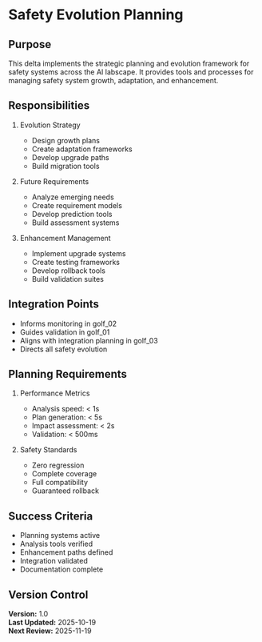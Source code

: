 # Safety Evolution Planning

## Purpose

This delta implements the strategic planning and evolution framework for safety systems across the AI labscape. It provides tools and processes for managing safety system growth, adaptation, and enhancement.

## Responsibilities

1. Evolution Strategy
   - Design growth plans
   - Create adaptation frameworks
   - Develop upgrade paths
   - Build migration tools

2. Future Requirements
   - Analyze emerging needs
   - Create requirement models
   - Develop prediction tools
   - Build assessment systems

3. Enhancement Management
   - Implement upgrade systems
   - Create testing frameworks
   - Develop rollback tools
   - Build validation suites

## Integration Points

- Informs monitoring in golf_02
- Guides validation in golf_01
- Aligns with integration planning in golf_03
- Directs all safety evolution

## Planning Requirements

1. Performance Metrics
   - Analysis speed: < 1s
   - Plan generation: < 5s
   - Impact assessment: < 2s
   - Validation: < 500ms

2. Safety Standards
   - Zero regression
   - Complete coverage
   - Full compatibility
   - Guaranteed rollback

## Success Criteria

- Planning systems active
- Analysis tools verified
- Enhancement paths defined
- Integration validated
- Documentation complete

## Version Control

**Version:** 1.0  
**Last Updated:** 2025-10-19  
**Next Review:** 2025-11-19